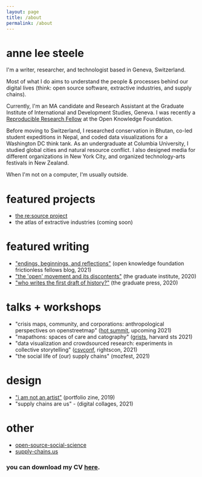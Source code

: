 ```yaml
---
layout: page
title: /about
permalink: /about
---
```



# anne lee steele

I'm a writer, researcher, and technologist based in Geneva, Switzerland.

Most of what I do aims to understand the people &amp; processes behind our digital lives (think: open source software, extractive industries, and supply chains).

Currently, I'm an MA candidate and Research Assistant at the Graduate Institute of International and Development Studies, Geneva. I was recently a <a href="https://fellows.frictionlessdata.io/" class="bio-link" photo_url="frictionless.png">Reproducible Research Fellow</a> at the Open Knowledge Foundation.

Before moving to Switzerland, I researched conservation in Bhutan, co-led student expeditions in Nepal, and coded data visualizations for a Washington DC think tank. As an undergraduate at Columbia University, I studied global cities and natural resource conflict. I also designed media for different organizations in New York City, and organized technology-arts festivals in New Zealand.

When I'm not on a computer, I'm usually outside.

# featured projects

- <a href="https://resource-project.co/">the re:source project</a>
- the atlas of extractive industries (coming soon)

# featured writing

- <a href="https://fellows.frictionlessdata.io/blog/anne-final-blog/">"endings, beginnings, and reflections"</a> (open knowledge foundation frictionless fellows blog, 2021)
- <a href="https://www.graduateinstitute.ch/communications/news/open-movement-and-its-discontents">"the 'open' movement and its discontents"</a> (the graduate institute, 2020)
- <a href="https://thegraduatepress.org/2020/11/16/who-writes-the-first-draft-of-history/">"who writes the first draft of history?"</a> (the graduate press, 2020)

# talks + workshops

- "crisis maps, community, and corporations: anthropological perspectives on openstreetmap" (<a href="https://summit.hotosm.org/">hot summit</a>, upcoming 2021)
- "mapathons: spaces of care and catography" (<a href="gristsconference.wordpress.com/">grists</a>, harvard sts 2021)
- "data visualization and crowdsourced research: experiments in collective storytelling" (<a href="https://csvconf.com/speakers/#anne-lee-steele">csvconf</a>, rightscon, 2021)
- "the social life of (our) supply chains" (mozfest, 2021)


# design

- <a href="https://res.cloudinary.com/aleesteele/image/upload/v1632865983/Steele-Portfolio_a8unhx.pdf">"i am not an artist"</a> (portfolio zine, 2019)
- "supply chains are us" - (digital collages, 2021)

# other

- <a href="https://open-source-social-science.github.io/" class="bio-link">open-source-social-science</a>
- <a href="https://www.supply-chains.us/">supply-chains.us</a>

### you can download my CV <a href="https://res.cloudinary.com/aleesteele/image/upload/v1620909383/Steele_CV_2021.pdf">here</a>.
